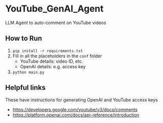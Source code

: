 # YouTube_GenAI_Agent
LLM Agent to auto-comment on YouTube videos

## How to Run
1. `pip install -r requirements.txt`
2. Fill in all the placeholders in the `conf` folder
   - YouTube details: video ID, etc.
   - OpenAI details: e.g. access key
3. `python main.py`

## Helpful links
These have instructions for generating OpenAI and YouTube access keys
* https://developers.google.com/youtube/v3/docs/comments
* https://platform.openai.com/docs/api-reference/introduction

